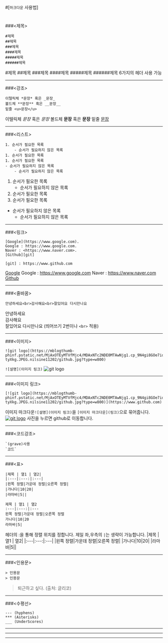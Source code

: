 #[`마크다운` 사용법]

#

###<제목>

```
#제목
##제목
###제목
####제목
#####제목
######제목
```
#제목
##제목
###제목
####제목
#####제목
######제목
6가지의 헤더 사용 가능
***
###<강조>

```
이텔릭체 *문장* 혹은 _문장_
볼드체 **문장** 혹은 __문장__
밑줄 <u>문장</u>
```
이텔릭체 *문장* 혹은 _문장_
볼드체 **문장** 혹은 __문장__
밑줄 <u>문장</u>
***
###<리스트>
```
1. 순서가 필요한 목록
    - 순서가 필요하지 않은 목록
1. 순서가 필요한 목록
1. 순서가 필요한 목록
- 순서가 필요하지 않은 목록
    - 순서가 필요하지 않은 목록
```

1. 순서가 필요한 목록
    - 순서가 필요하지 않은 목록
1. 순서가 필요한 목록
1. 순서가 필요한 목록
- 순서가 필요하지 않은 목록
    - 순서가 필요하지 않은 목록
***
###<링크>
```
[Google](https://www.google.com).   
Google : https://www.google.com.   
Naver : <https://www.naver.com>.  
[Github][git]

[git] : https://www.github.com
```
[Google](https://www.google.com)
Google : https://www.google.com
Naver : <https://www.naver.com>
[Github][git]

[git]:https://www.github.com
***
###<줄바꿈>
```
안녕하세요<br>감사해요<br>잘있어요 다시만나요
```
안녕하세요<br>감사해요<br>잘있어요  다시만나요
(띄어쓰기 2번이나 `<br>` 적용)
***
###<이미지>
```
![git logo](https://mblogthumb-phinf.pstatic.net/MjAxOTEyMTVfMjc4/MDAxNTc2NDE0MTAwNjg1.cp_9N4gi8GOe7idQjx6pC1LUhK9EqpIs9uArKqZq6iUg.1vF6bTjG3vJW4mb_WagZ5gh0gfwjoo2bznBTEs-tyXkg.JPEG.nilsine11202/github.jpg?type=w800)
```
`![설명](이미지 링크)`
![git logo](https://mblogthumb-phinf.pstatic.net/MjAxOTEyMTVfMjc4/MDAxNTc2NDE0MTAwNjg1.cp_9N4gi8GOe7idQjx6pC1LUhK9EqpIs9uArKqZq6iUg.1vF6bTjG3vJW4mb_WagZ5gh0gfwjoo2bznBTEs-tyXkg.JPEG.nilsine11202/github.jpg?type=w800)
***
###<이미지 링크>
```
[![git logo](https://mblogthumb-phinf.pstatic.net/MjAxOTEyMTVfMjc4/MDAxNTc2NDE0MTAwNjg1.cp_9N4gi8GOe7idQjx6pC1LUhK9EqpIs9uArKqZq6iUg.1vF6bTjG3vJW4mb_WagZ5gh0gfwjoo2bznBTEs-tyXkg.JPEG.nilsine11202/github.jpg?type=w800)](https://www.github.com)
```
이미지 마크다운`![설명](이미지 링크)`을 `[이미지 마크다운](링크)`으로 묶어줍니다.
[![git logo](https://mblogthumb-phinf.pstatic.net/MjAxOTEyMTVfMjc4/MDAxNTc2NDE0MTAwNjg1.cp_9N4gi8GOe7idQjx6pC1LUhK9EqpIs9uArKqZq6iUg.1vF6bTjG3vJW4mb_WagZ5gh0gfwjoo2bznBTEs-tyXkg.JPEG.nilsine11202/github.jpg?type=w800)](https://www.github.com)
사진을 누르면 github로 이동합니다.
***
###<코드강조>
```
`(grave)사용
`코드` 

```
***
###<표>

```
|제목 | 열1 | 열2|
|:---|:---:|:---|
|왼쪽 정렬|가운데 정렬|오른쪽 정렬|
|가나다|10|20|
|라마바|5||

제목 | 열1 | 열2
:---|:---:|:---
왼쪽 정렬|가운데 정렬|오른쪽 정렬
가나다|10|20
라마바|5|
```
헤더의 :을 통해 정렬 위치를 정합니다.
제일 좌,우측의 `|`는 생략이 가능합니다.
|제목 | 열1 | 열2|
|:---|:---:|:---|
|왼쪽 정렬|가운데 정렬|오른쪽 정렬|
|가나다|10|20|
|라마바|5||
***
###<인용문>
```
> 인용문
> 인용문
```

> 퇴근하고 싶다.
> (출처: 글리코)
***
###<수평선>
```
--- (hyphens)
*** (Asterisks)
___ (UnderScores)
```

---
***
___
